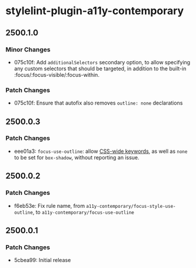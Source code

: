 # stylelint-plugin-a11y-contemporary

## 2500.1.0

### Minor Changes

- 075c10f: Add `additionalSelectors` secondary option, to allow specifying any
  custom selectors that should be targeted, in addition to the built-in
  :focus/:focus-visible/:focus-within.

### Patch Changes

- 075c10f: Ensure that autofix also removes `outline: none` declarations

## 2500.0.3

### Patch Changes

- eee01a3: `focus-use-outline`: allow
  [CSS-wide keywords](https://developer.mozilla.org/en-US/docs/Web/CSS/CSS_Values_and_Units/CSS_data_types#css-wide_keywords),
  as well as `none` to be set for `box-shadow`, without reporting an issue.

## 2500.0.2

### Patch Changes

- f6eb53e: Fix rule name, from `a11y-contemporary/focus-style-use-outline`, to
  `a11y-contemporary/focus-use-outline`

## 2500.0.1

### Patch Changes

- 5cbea99: Initial release
